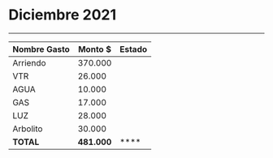 # Diciembre 2021
----

| Nombre Gasto  | Monto $  | Estado |
|---|---|--|
|   Arriendo | 370.000   |   | 
|  VTR  |      26.000 |  | 
|   AGUA |   10.000|  | 
|   GAS |   17.000|  | 
|   LUZ |   28.000|  |
|   Arbolito |   30.000|  |
**TOTAL** |  **481.000**    | ****